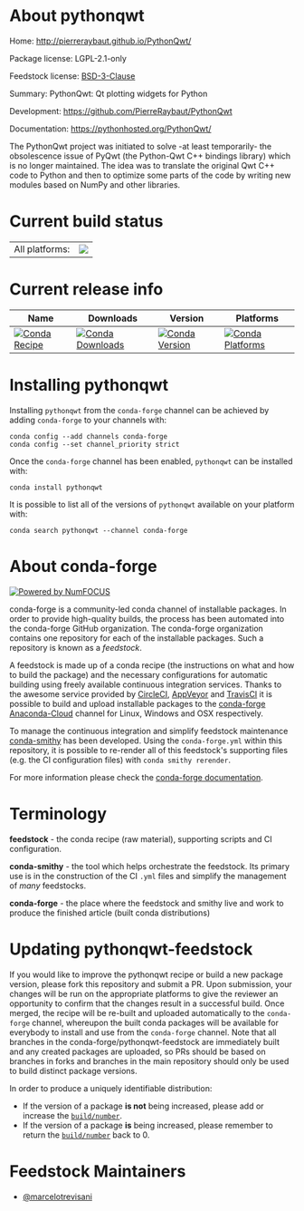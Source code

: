 About pythonqwt
===============

Home: http://pierreraybaut.github.io/PythonQwt/

Package license: LGPL-2.1-only

Feedstock license: [BSD-3-Clause](https://github.com/conda-forge/pythonqwt-feedstock/blob/master/LICENSE.txt)

Summary: PythonQwt: Qt plotting widgets for Python

Development: https://github.com/PierreRaybaut/PythonQwt

Documentation: https://pythonhosted.org/PythonQwt/

The PythonQwt project was initiated to solve -at least temporarily- the
obsolescence issue of PyQwt (the Python-Qwt C++ bindings library) which is
no longer maintained. The idea was to translate the original Qwt C++ code
to Python and then to optimize some parts of the code by writing new
modules based on NumPy and other libraries.


Current build status
====================


<table><tr><td>All platforms:</td>
    <td>
      <a href="https://dev.azure.com/conda-forge/feedstock-builds/_build/latest?definitionId=6001&branchName=master">
        <img src="https://dev.azure.com/conda-forge/feedstock-builds/_apis/build/status/pythonqwt-feedstock?branchName=master">
      </a>
    </td>
  </tr>
</table>

Current release info
====================

| Name | Downloads | Version | Platforms |
| --- | --- | --- | --- |
| [![Conda Recipe](https://img.shields.io/badge/recipe-pythonqwt-green.svg)](https://anaconda.org/conda-forge/pythonqwt) | [![Conda Downloads](https://img.shields.io/conda/dn/conda-forge/pythonqwt.svg)](https://anaconda.org/conda-forge/pythonqwt) | [![Conda Version](https://img.shields.io/conda/vn/conda-forge/pythonqwt.svg)](https://anaconda.org/conda-forge/pythonqwt) | [![Conda Platforms](https://img.shields.io/conda/pn/conda-forge/pythonqwt.svg)](https://anaconda.org/conda-forge/pythonqwt) |

Installing pythonqwt
====================

Installing `pythonqwt` from the `conda-forge` channel can be achieved by adding `conda-forge` to your channels with:

```
conda config --add channels conda-forge
conda config --set channel_priority strict
```

Once the `conda-forge` channel has been enabled, `pythonqwt` can be installed with:

```
conda install pythonqwt
```

It is possible to list all of the versions of `pythonqwt` available on your platform with:

```
conda search pythonqwt --channel conda-forge
```


About conda-forge
=================

[![Powered by NumFOCUS](https://img.shields.io/badge/powered%20by-NumFOCUS-orange.svg?style=flat&colorA=E1523D&colorB=007D8A)](http://numfocus.org)

conda-forge is a community-led conda channel of installable packages.
In order to provide high-quality builds, the process has been automated into the
conda-forge GitHub organization. The conda-forge organization contains one repository
for each of the installable packages. Such a repository is known as a *feedstock*.

A feedstock is made up of a conda recipe (the instructions on what and how to build
the package) and the necessary configurations for automatic building using freely
available continuous integration services. Thanks to the awesome service provided by
[CircleCI](https://circleci.com/), [AppVeyor](https://www.appveyor.com/)
and [TravisCI](https://travis-ci.com/) it is possible to build and upload installable
packages to the [conda-forge](https://anaconda.org/conda-forge)
[Anaconda-Cloud](https://anaconda.org/) channel for Linux, Windows and OSX respectively.

To manage the continuous integration and simplify feedstock maintenance
[conda-smithy](https://github.com/conda-forge/conda-smithy) has been developed.
Using the ``conda-forge.yml`` within this repository, it is possible to re-render all of
this feedstock's supporting files (e.g. the CI configuration files) with ``conda smithy rerender``.

For more information please check the [conda-forge documentation](https://conda-forge.org/docs/).

Terminology
===========

**feedstock** - the conda recipe (raw material), supporting scripts and CI configuration.

**conda-smithy** - the tool which helps orchestrate the feedstock.
                   Its primary use is in the construction of the CI ``.yml`` files
                   and simplify the management of *many* feedstocks.

**conda-forge** - the place where the feedstock and smithy live and work to
                  produce the finished article (built conda distributions)


Updating pythonqwt-feedstock
============================

If you would like to improve the pythonqwt recipe or build a new
package version, please fork this repository and submit a PR. Upon submission,
your changes will be run on the appropriate platforms to give the reviewer an
opportunity to confirm that the changes result in a successful build. Once
merged, the recipe will be re-built and uploaded automatically to the
`conda-forge` channel, whereupon the built conda packages will be available for
everybody to install and use from the `conda-forge` channel.
Note that all branches in the conda-forge/pythonqwt-feedstock are
immediately built and any created packages are uploaded, so PRs should be based
on branches in forks and branches in the main repository should only be used to
build distinct package versions.

In order to produce a uniquely identifiable distribution:
 * If the version of a package **is not** being increased, please add or increase
   the [``build/number``](https://docs.conda.io/projects/conda-build/en/latest/resources/define-metadata.html#build-number-and-string).
 * If the version of a package **is** being increased, please remember to return
   the [``build/number``](https://docs.conda.io/projects/conda-build/en/latest/resources/define-metadata.html#build-number-and-string)
   back to 0.

Feedstock Maintainers
=====================

* [@marcelotrevisani](https://github.com/marcelotrevisani/)

